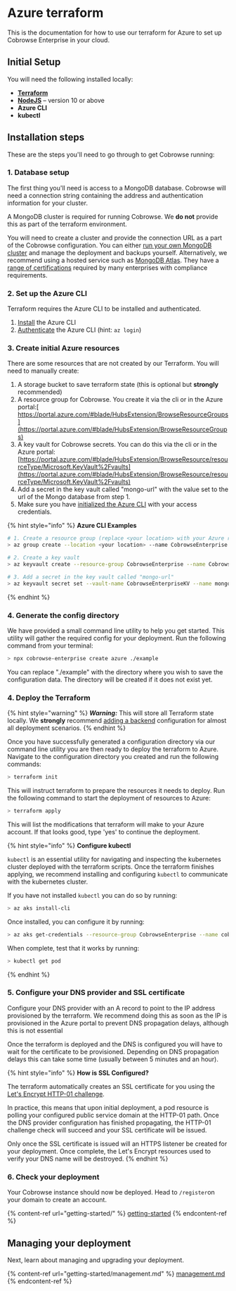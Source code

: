# Azure terraform

This is the documentation for how to use our terraform for Azure to set up Cobrowse Enterprise in your cloud.

## Initial Setup

You will need the following installed locally:

* [**Terraform**](https://www.terraform.io)
* [**NodeJS**](https://nodejs.org/en/) – version 10 or above
* **Azure CLI**
* **kubectl**

## Installation steps

These are the steps you'll need to go through to get Cobrowse running:

### 1. Database setup

The first thing you'll need is access to a MongoDB database. Cobrowse will need a connection string containing the address and authentication information for your cluster.

A MongoDB cluster is required for running Cobrowse. We **do not** provide this as part of the terraform environment.

You will need to create a cluster and provide the connection URL as a part of the Cobrowse configuration. You can either [run your own MongoDB cluster](https://docs.mongodb.com/manual/administration/install-community/) and manage the deployment and backups yourself. Alternatively, we recommend using a hosted service such as [MongoDB Atlas](https://docs.atlas.mongodb.com/getting-started/). They have a [range of certifications](https://www.mongodb.com/cloud/trust) required by many enterprises with compliance requirements.

### 2. Set up the Azure CLI

Terraform requires the Azure CLI to be installed and authenticated.

1. [Install](https://docs.microsoft.com/en-us/cli/azure/install-azure-cli-macos) the Azure CLI
2. [Authenticate](https://docs.microsoft.com/en-us/cli/azure/authenticate-azure-cli) the Azure CLI (hint: `az login`)

### 3. Create initial Azure resources

There are some resources that are not created by our Terraform. You will need to manually create:

1. A storage bucket to save terraform state (this is optional but **strongly** recommended)
2. A resource group for Cobrowse. You create it via the cli or in the Azure portal:[ https://portal.azure.com/#blade/HubsExtension/BrowseResourceGroups](https://portal.azure.com/#blade/HubsExtension/BrowseResourceGroups)
3. A key vault for Cobrowse secrets. You can do this via the cli or in the Azure portal: [https://portal.azure.com/#blade/HubsExtension/BrowseResource/resourceType/Microsoft.KeyVault%2Fvaults](https://portal.azure.com/#blade/HubsExtension/BrowseResource/resourceType/Microsoft.KeyVault%2Fvaults)
4. Add a secret in the key vault called "mongo-url" with the value set to the url of the Mongo database from step 1.
5. Make sure you have [initialized the Azure CLI](https://docs.microsoft.com/en-us/cli/azure/authenticate-azure-cli) with your access credentials.

{% hint style="info" %}
**Azure CLI Examples**

```bash
# 1. Create a resource group (replace <your location> with your Azure region)
> az group create --location <your location> --name CobrowseEnterprise

# 2. Create a key vault
> az keyvault create --resource-group CobrowseEnterprise --name CobrowseEnterpriseKV

# 3. Add a secret in the key vault called "mongo-url"
> az keyvault secret set --vault-name CobrowseEnterpriseKV --name mongo-url --file ./mongo-url.txt
```
{% endhint %}

### 4. Generate the config directory

We have provided a small command line utility to help you get started. This utility will gather the required config for your deployment. Run the following command from your terminal:

```bash
> npx cobrowse-enterprise create azure ./example
```

You can replace "./example" with the directory where you wish to save the configuration data. The directory will be created if it does not exist yet.

### 4. Deploy the Terraform

{% hint style="warning" %}
_**Warning:**_ This will store all Terraform state locally. We **strongly** recommend [adding a backend](https://www.terraform.io/docs/language/settings/backends/azurerm.html) configuration for almost all deployment scenarios.
{% endhint %}

Once you have successfully generated a configuration directory via our command line utility you are then ready to deploy the terraform to Azure. Navigate to the configuration directory you created and run the following commands:

```bash
> terraform init
```

This will instruct terraform to prepare the resources it needs to deploy. Run the following command to start the deployment of resources to Azure:

```bash
> terraform apply
```

This will list the modifications that terraform will make to your Azure account. If that looks good, type 'yes' to continue the deployment.

{% hint style="info" %}
**Configure kubectl**

`kubectl` is an essential utility for navigating and inspecting the kubernetes cluster deployed with the terraform scripts. Once the terraform finishes applying, we recommend installing and configuring `kubectl` to communicate with the kubernetes cluster.

If you have not installed `kubectl` you can do so by running:

```bash
> az aks install-cli
```

Once installed, you can configure it by running:

```bash
> az aks get-credentials --resource-group CobrowseEnterprise --name cobrowse-enterprise
```

When complete, test that it works by running:

```bash
> kubectl get pod
```
{% endhint %}

### 5. Configure your DNS provider and SSL certificate

Configure your DNS provider with an A record to point to the IP address provisioned by the terraform. We recommend doing this as soon as the IP is provisioned in the Azure portal to prevent DNS propagation delays, although this is not essential

Once the terraform is deployed and the DNS is configured you will have to wait for the certificate to be provisioned. Depending on DNS propagation delays this can take some time (usually between 5 minutes and an hour).

{% hint style="info" %}
**How is SSL Configured?**

The terraform automatically creates an SSL certificate for you using the [Let's Encrypt HTTP-01 challenge](https://letsencrypt.org/docs/challenge-types/#http-01-challenge).

In practice, this means that upon initial deployment, a pod resource is polling your configured public service domain at the HTTP-01 path. Once the DNS provider configuration has finished propagating, the HTTP-01 challenge check will succeed and your SSL certificate will be issued.

Only once the SSL certificate is issued will an HTTPS listener be created for your deployment. Once complete, the Let's Encrypt resources used to verify your DNS name will be destroyed.&#x20;
{% endhint %}

### 6. Check your deployment

Your Cobrowse instance should now be deployed. Head to `/register`on your domain to create an account.

{% content-ref url="getting-started/" %}
[getting-started](getting-started/)
{% endcontent-ref %}

## Managing your deployment

Next, learn about managing and upgrading your deployment.

{% content-ref url="getting-started/management.md" %}
[management.md](getting-started/management.md)
{% endcontent-ref %}
